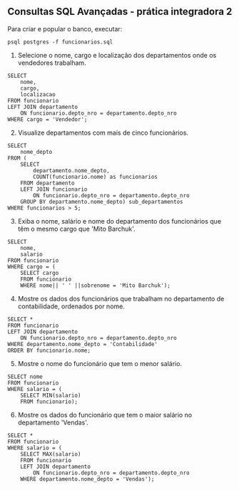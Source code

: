 ## Consultas SQL Avançadas - prática integradora 2

Para criar e popular o banco, executar:

`psql postgres -f funcionarios.sql`

1. Selecione o nome, cargo e localização dos departamentos onde os vendedores
trabalham.

```
SELECT 
    nome, 
    cargo, 
    localizacao
FROM funcionario 
LEFT JOIN departamento 
    ON funcionario.depto_nro = departamento.depto_nro
WHERE cargo = 'Vendedor';
```

2. Visualize departamentos com mais de cinco funcionários.
```
SELECT 
    nome_depto 
FROM (
    SELECT 
        departamento.nome_depto, 
        COUNT(funcionario.nome) as funcionarios
    FROM departamento
    LEFT JOIN funcionario 
        ON funcionario.depto_nro = departamento.depto_nro 
    GROUP BY departamento.nome_depto) sub_departamentos
WHERE funcionarios > 5;
```

3. Exiba o nome, salário e nome do departamento dos funcionários que têm o mesmo
cargo que 'Mito Barchuk'.

```
SELECT
    nome,
    salario
FROM funcionario
WHERE cargo = (
    SELECT cargo 
    FROM funcionario 
    WHERE nome|| ' ' ||sobrenome = 'Mito Barchuk');
```

4. Mostre os dados dos funcionários que trabalham no departamento de contabilidade,
ordenados por nome.

```
SELECT * 
FROM funcionario
LEFT JOIN departamento
    ON funcionario.depto_nro = departamento.depto_nro
WHERE departamento.nome_depto = 'Contabilidade'
ORDER BY funcionario.nome;
```

5. Mostre o nome do funcionário que tem o menor salário.

```
SELECT nome
FROM funcionario
WHERE salario = (
    SELECT MIN(salario)
    FROM funcionario);
```

6. Mostre os dados do funcionário que tem o maior salário no departamento 'Vendas'.
```
SELECT * 
FROM funcionario
WHERE salario = (
    SELECT MAX(salario)
    FROM funcionario
    LEFT JOIN departamento
        ON funcionario.depto_nro = departamento.depto_nro
    WHERE departamento.nome_depto = 'Vendas');
```
